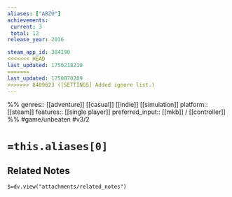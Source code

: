 ```yaml
---
aliases: ["ABZÛ"]
achievements:
 current: 3
 total: 12
release_year: 2016

steam_app_id: 384190
<<<<<<< HEAD
last_updated: 1750218210
=======
last_updated: 1750870289
>>>>>>> 8409623 ([SETTINGS] Added ignore list.)
---
```

%%
genres:: [[adventure]] [[casual]] [[indie]] [[simulation]]
platform:: [[steam]]
features:: [[single player]]
preferred_input:: [[mkb]] / [[controller]]
%%
#game/unbeaten
#v3/2

# `=this.aliases[0]`
## Related Notes
`$=dv.view("attachments/related_notes")`